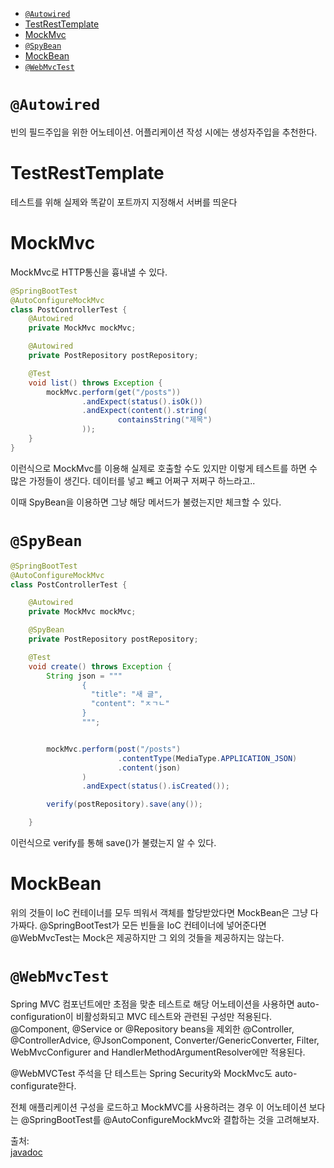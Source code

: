 - [`@Autowired`](#autowired)
- [TestRestTemplate](#testresttemplate)
- [MockMvc](#mockmvc)
- [`@SpyBean`](#spybean)
- [MockBean](#mockbean)
- [`@WebMvcTest`](#webmvctest)


# `@Autowired`
빈의 필드주입을 위한 어노테이션. 어플리케이션 작성 시에는 생성자주입을 추천한다.
 

# TestRestTemplate
테스트를 위해 실제와 똑같이 포트까지 지정해서 서버를 띄운다

# MockMvc
MockMvc로 HTTP통신을 흉내낼 수 있다.

```java
@SpringBootTest
@AutoConfigureMockMvc
class PostControllerTest {
    @Autowired
    private MockMvc mockMvc;

    @Autowired
    private PostRepository postRepository;

    @Test
    void list() throws Exception {
        mockMvc.perform(get("/posts"))
                .andExpect(status().isOk())
                .andExpect(content().string(
                        containsString("제목")
                ));
    }
}
```
이런식으로 MockMvc를 이용해 실제로 호출할 수도 있지만 이렇게 테스트를 하면 수 많은 가정들이 생긴다. 데이터를 넣고 빼고 어쩌구 저쩌구 하느라고..  

이때 SpyBean을 이용하면 그냥 해당 메서드가 불렸는지만 체크할 수 있다.

# `@SpyBean`

```java
@SpringBootTest
@AutoConfigureMockMvc
class PostControllerTest {

    @Autowired
    private MockMvc mockMvc;

    @SpyBean
    private PostRepository postRepository;

    @Test
    void create() throws Exception {
        String json = """
                {
                  "title": "새 글",
                  "content": "ㅈㄱㄴ"
                }
                """;


        mockMvc.perform(post("/posts")
                        .contentType(MediaType.APPLICATION_JSON)
                        .content(json)
                )
                .andExpect(status().isCreated());

        verify(postRepository).save(any());

    }
```
이런식으로 verify를 통해 save()가 불렸는지 알 수 있다.


# MockBean
위의 것들이 IoC 컨테이너를 모두 띄워서 객체를 할당받았다면 MockBean은 그냥 다 가짜다.
@SpringBootTest가 모든 빈들을 IoC 컨테이너에 넣어준다면 @WebMvcTest는 Mock은 제공하지만 그 외의 것들을 제공하지는 않는다.

# `@WebMvcTest`
Spring MVC 컴포넌트에만 초점을 맞춘 테스트로 해당 어노테이션을 사용하면 auto-configuration이 비활성화되고 MVC 테스트와 관련된 구성만 적용된다.
@Component, @Service or @Repository beans을 제외한 
@Controller, @ControllerAdvice, @JsonComponent, Converter/GenericConverter, Filter, WebMvcConfigurer and HandlerMethodArgumentResolver에만 적용된다.

@WebMVCTest 주석을 단 테스트는 Spring Security와 MockMvc도 auto-configurate한다.

전체 애플리케이션 구성을 로드하고 MockMVC를 사용하려는 경우 이 어노테이션 보다는 @SpringBootTest를 @AutoConfigureMockMvc와 결합하는 것을 고려해보자.


출처:  
[javadoc](https://docs.spring.io/spring-boot/docs/current/api/org/springframework/boot/test/autoconfigure/web/servlet/WebMvcTest.html)

